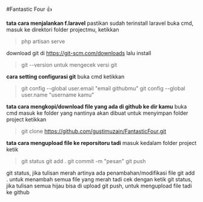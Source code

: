 #Fantastic Four
👍

**tata cara menjalankan f.laravel**
pastikan sudah terinstall laravel
buka cmd, masuk ke direktori folder projectmu, ketikkan

>php artisan serve

download git di https://git-scm.com/downloads lalu install

>git --version
untuk mengecek versi git

**cara setting configurasi git**
buka cmd ketikkan

>git config --global user.email "email githubmu"
>git config --global user.name "username kamu"

**tata cara mengkopi/download file yang ada di github ke dir kamu**
buka cmd
masuk ke folder yang nantinya akan dibuat untuk menyimpan folder project
ketikkan

>git clone https://github.com/gustimuzain/FantasticFour.git

**tata cara mengupload file ke reporsitoru tadi**
masuk kedalam folder project
ketik

>git status
>git add .
>git commit -m "pesan"
>git push

git status, jika tulisan merah artinya ada penambahan/modifikasi file
git add . untuk menambah semua file yang merah tadi
cek dengan ketik git status, jika tulisan semua hijau bisa di upload
git push, untuk mengupload file tadi ke github